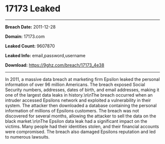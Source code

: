 # 17173 Leaked

------------
**Breach Date:** 2011-12-28

**Domain:** 17173.com

**Leaked Count:** 9607870

**Leaked Info:** email,password,username

**Download:** https://9ghz.com/breach/17173_4e38

------------
In 2011, a massive data breach at marketing firm Epsilon leaked the personal information of over 96 million Americans. The breach exposed Social Security numbers, addresses, dates of birth, and email addresses, making it one of the largest data leaks in history.\n\nThe breach occurred when an intruder accessed Epsilons network and exploited a vulnerability in their system. The attacker then downloaded a database containing the personal information of millions of Epsilons customers. The breach was not discovered for several months, allowing the attacker to sell the data on the black market.\n\nThe Epsilon data leak had a significant impact on the victims. Many people had their identities stolen, and their financial accounts were compromised. The breach also damaged Epsilons reputation and led to numerous lawsuits.

